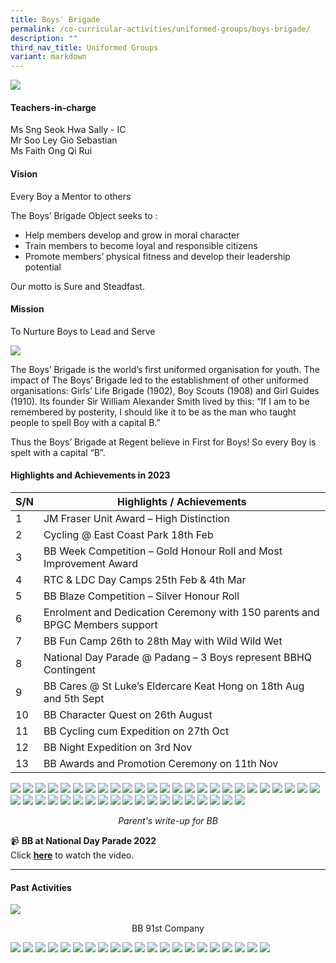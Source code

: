 ```yaml
---
title: Boys' Brigade
permalink: /co-curricular-activities/uniformed-groups/boys-brigade/
description: ""
third_nav_title: Uniformed Groups
variant: markdown
---
```

![](/images/CCA/Boys%20Brigade/BBBanner%20-%202023.jpg)

#### Teachers-in-charge  
Ms Sng Seok Hwa Sally - IC  
Mr Soo Ley Gio Sebastian  
Ms Faith Ong Qi Rui

#### Vision  
Every Boy a Mentor to others

The Boys’ Brigade Object seeks to :

*   Help members develop and grow in moral character
*   Train members to become loyal and responsible citizens
*   Promote members’ physical fitness and develop their leadership potential

Our motto is Sure and Steadfast.

#### Mission  
To Nurture Boys to Lead and Serve

![](/images/CCA/2022%20Boys%20Brigade%20Fun.jpg)

The Boys’ Brigade is the world’s first uniformed organisation for youth. The impact of The Boys’ Brigade led to the establishment of other uniformed organisations: Girls’ Life Brigade (1902), Boy Scouts (1908) and Girl Guides (1910). Its founder Sir William Alexander Smith lived by this: “If I am to be remembered by posterity, I should like it to be as the man who taught people to spell Boy with a capital B.”

Thus the Boys’ Brigade at Regent believe in First for Boys! So every Boy is spelt with a capital “B”.

#### Highlights and Achievements in 2023

| S/N | Highlights / Achievements |
| -------- | -------- |
| 1     | JM Fraser Unit Award – High Distinction |
| 2     | Cycling @ East Coast Park 18th Feb |
| 3     | BB Week Competition – Gold Honour Roll and Most Improvement Award |
| 4     | RTC &amp; LDC Day Camps 25th Feb &amp; 4th Mar |
| 5     | BB Blaze Competition – Silver Honour Roll |
| 6     | Enrolment and Dedication Ceremony with 150 parents and BPGC Members support |
| 7     | BB Fun Camp 26th to 28th May with Wild Wild Wet |
| 8     | National Day Parade @ Padang – 3 Boys represent BBHQ Contingent |
| 9     | BB Cares @ St Luke’s Eldercare Keat Hong on 18th Aug and 5th Sept |
| 10    | BB Character Quest on 26th August |
| 11     | BB Cycling cum Expedition on 27th Oct |
| 12    | BB Night Expedition on 3rd Nov |
| 13     | BB Awards and Promotion Ceremony on 11th Nov  |



![](/images/CCA/Boys%20Brigade/BB2023-1.jpeg)
![](/images/CCA/Boys%20Brigade/BB2023-2.jpeg)
![](/images/CCA/Boys%20Brigade/BB2023-3.jpeg)
![](/images/CCA/Boys%20Brigade/BB2023-4.jpeg)
![](/images/CCA/Boys%20Brigade/BB2023-5.jpeg)
![](/images/CCA/Boys%20Brigade/BB2023-6.jpeg)
![](/images/CCA/Boys%20Brigade/BB2023-7.jpeg)
![](/images/CCA/Boys%20Brigade/BB2023-8.jpeg)
![](/images/CCA/Boys%20Brigade/BB2023-9.jpeg)
![](/images/CCA/Boys%20Brigade/BB2023-10.jpeg)
![](/images/CCA/Boys%20Brigade/BB2023-11.jpeg)
![](/images/CCA/Boys%20Brigade/BB2023-12.jpeg)
![](/images/CCA/Boys%20Brigade/BB2023-13.jpeg)
![](/images/CCA/Boys%20Brigade/BB2023-14.jpeg)
![](/images/CCA/Boys%20Brigade/BB2023-15.jpeg)
![](/images/CCA/Boys%20Brigade/BB2023-16.jpeg)
![](/images/CCA/Boys%20Brigade/BB2023-17.jpeg)
![](/images/CCA/Boys%20Brigade/BB2023-18.jpeg)
![](/images/CCA/Boys%20Brigade/BB2023-19.jpeg)
![](/images/CCA/Boys%20Brigade/BB2023-20.jpeg)
![](/images/CCA/Boys%20Brigade/BB2023-21.jpeg)
![](/images/CCA/Boys%20Brigade/BB2023-22.jpeg)
![](/images/CCA/Boys%20Brigade/BB2023-23.jpeg)
![](/images/CCA/Boys%20Brigade/BB2023-24.jpeg)
![](/images/CCA/Boys%20Brigade/BB2023-25.jpeg)
![](/images/CCA/Boys%20Brigade/BB2023-26.jpeg)
![](/images/CCA/Boys%20Brigade/BB2023-27.jpeg)
![](/images/CCA/Boys%20Brigade/BB2023-28.jpeg)
![](/images/CCA/Boys%20Brigade/BB2023-29.jpeg)
![](/images/CCA/Boys%20Brigade/BB2023-30.jpeg)
![](/images/CCA/Boys%20Brigade/BB2023-31.jpeg)
![](/images/CCA/Boys%20Brigade/BB2023-32.jpeg)
![](/images/CCA/Boys%20Brigade/BB2023-33.jpeg)
![](/images/CCA/Boys%20Brigade/BB2023-34.jpeg)
![](/images/CCA/Boys%20Brigade/BB2023-35.jpeg)
![](/images/CCA/Boys%20Brigade/BB2023-36.jpeg)
![](/images/CCA/Boys%20Brigade/BB2023-37.jpeg)
![](/images/CCA/Boys%20Brigade/BB2023-38.jpeg)
![](/images/CCA/Boys%20Brigade/BB2023-39.jpeg)
![](/images/CCA/Boys%20Brigade/BB2023-40.jpeg)
![](/images/CCA/Boys%20Brigade/BB2023-41.jpeg)
![](/images/CCA/Boys%20Brigade/BB2023-42.jpeg)
![](/images/CCA/Boys%20Brigade/BB2023-43.jpeg)
![](/images/CCA/Boys%20Brigade/BB2023-44.jpeg)<center><i>Parent's write-up for BB</i></center>

📹 **BB at National Day Parade 2022**  
Click [**here**](https://youtu.be/sTGLww9N8WE) to watch the video.

---

#### **Past Activities**

![](/images/CCA/Boys%20Brigade/BB%2091st%20Company.jpg)<center>BB 91st Company</center>

![](/images/CCA/Boys%20Brigade/BB-1.jpg)
![](/images/CCA/Boys%20Brigade/BB-2.jpg)
![](/images/CCA/Boys%20Brigade/BB-3.jpg)
![](/images/CCA/Boys%20Brigade/BB-4.jpg)
![](/images/CCA/Boys%20Brigade/BB-5.jpg)
![](/images/CCA/Boys%20Brigade/BB-6.jpg)
![](/images/CCA/Boys%20Brigade/BB-7.jpg)
![](/images/CCA/Boys%20Brigade/BB-8.jpg)
![](/images/CCA/Boys%20Brigade/BB-9.jpg)
![](/images/CCA/Boys%20Brigade/BB-10.jpg)
![](/images/CCA/Boys%20Brigade/BB-11.jpg)
![](/images/CCA/Boys%20Brigade/BB-12.jpg)
![](/images/CCA/Boys%20Brigade/BB-13.jpg)
![](/images/CCA/Boys%20Brigade/BB-14.jpg)
![](/images/CCA/Boys%20Brigade/BB-15.jpg)
![](/images/CCA/Boys%20Brigade/BB-16.jpg)
![](/images/CCA/Boys%20Brigade/BB-17.jpg)
![](/images/CCA/Boys%20Brigade/BB-18.jpg)
![](/images/CCA/Boys%20Brigade/BB-19.jpg)
![](/images/CCA/Boys%20Brigade/BB-20.jpg)
![](/images/CCA/Boys%20Brigade/BB-21.jpg)